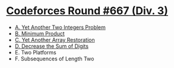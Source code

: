 # [Codeforces Round #667 (Div. 3)](https://codeforces.com/contest/1409)

- [A. Yet Another Two Integers Problem](https://github.com/wingkwong/competitive-programming/blob/master/codeforces/contests/1409/A.cpp)
- [B. Minimum Product](https://github.com/wingkwong/competitive-programming/blob/master/codeforces/contests/1409/B.cpp)
- [C. Yet Another Array Restoration](https://github.com/wingkwong/competitive-programming/blob/master/codeforces/contests/1409/C.cpp)
- [D. Decrease the Sum of Digits](https://github.com/wingkwong/competitive-programming/blob/master/codeforces/contests/1409/D.cpp)
- E. Two Platforms
- F. Subsequences of Length Two